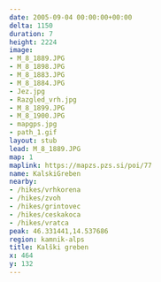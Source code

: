 ```yaml
---
date: 2005-09-04 00:00:00+00:00
delta: 1150
duration: 7
height: 2224
image:
- M_8_1889.JPG
- M_8_1898.JPG
- M_8_1883.JPG
- M_8_1884.JPG
- Jez.jpg
- Razgled_vrh.jpg
- M_8_1899.JPG
- M_8_1900.JPG
- mapgps.jpg
- path_1.gif
layout: stub
lead: M_8_1889.JPG
map: 1
maplink: https://mapzs.pzs.si/poi/77
name: KalskiGreben
nearby:
- /hikes/vrhkorena
- /hikes/zvoh
- /hikes/grintovec
- /hikes/ceskakoca
- /hikes/vratca
peak: 46.331441,14.537686
region: kamnik-alps
title: Kalški greben
x: 464
y: 132
---
```

